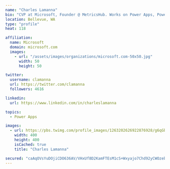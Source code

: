 ```yaml
---
name: "Charles Lamanna"
bio: "CVP at Microsoft, Founder @ MetricsHub. Works on Power Apps, Power Automate, Power Virtual Agent, Common Data Service and Dynamics 365."
location: Bellevue, WA
type: "profile"
heat: 118

affiliation:
  name: Microsoft
  domain: microsoft.com
  images:
    - url: "/assets/images/organizations/microsoft.com-50x50.jpg"
      width: 50
      height: 50

twitter:
  username: clamanna
  url: https://twitter.com/clamanna
  followers: 4616

linkedin:
  url: https://www.linkedin.com/in/charleslamanna

topics:
  - Power Apps

images:
  - url: https://pbs.twimg.com/profile_images/1263202626922876928/g6qGbHZ-_400x400.jpg
    width: 400
    height: 400
    isCached: true
    title: "Charles Lamanna"

secured: "caAqOVsYuDOjiCDO636AV/VHxUf8D2KamFTEsM1cS+Wxyajo7Chd92yCWOzebmvK+UGuBLvuKVkaCUiAzgv53toWKLmTUDw1m7Ah/9BZrXeBFhxiGbzJqQwYikdqYuUHGAQSgKUmLKqfATbvIpiCUtPsp5oQfUDdbdgsoLVOFl7kIfteyq69U59NUoghZY/l0GHAro7kBlL3MIW/gStUplkX0StAOl8YYlGd3QOLpdJRV6kpc6cEwsbFli2ChzegmQn1kRRb03RiXbyUYk4EGUPQEULky3+lf/FwSVkiU6lFrhlf64Lx/7XolR8zp/0tSHQO5Cl+uo1Kir9aHkDROao9pcu1eeu5QooHhf0QGSRWOFQbb8+pWz7uVM+a8dApWAxhFG6qSWSya1bZivLgTG4o5MFeSwY1f+bYeAYRFjw=;n4W1IFO2vYvnYWojsxedMA=="
---
```


